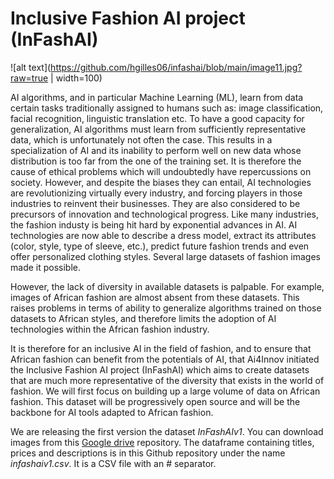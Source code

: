 # Inclusive Fashion AI project (InFashAI)

![alt text](https://github.com/hgilles06/infashai/blob/main/image11.jpg?raw=true | width=100)

AI algorithms, and in particular Machine Learning (ML), learn from data certain tasks traditionally assigned to humans such as: image classification, facial recognition, linguistic translation etc. To have a good capacity for generalization, AI algorithms must learn from sufficiently representative data, which is unfortunately not often the case. This results in a specialization of AI and its inability to perform well on new data whose distribution is too far from the one of the training set. It is therefore the cause of ethical problems which will undoubtedly have repercussions on society. However, and despite the biases they can entail, AI technologies are revolutionizing virtually every industry, and forcing players in those industries to reinvent their businesses. They are also considered to be precursors of innovation and technological progress.
Like many industries, the fashion industy is being hit hard by exponential advances in AI. AI technologies are now able to describe a dress model, extract its attributes (color, style, type of sleeve, etc.), predict future fashion trends and even offer personalized clothing styles. Several large datasets of fashion images made it possible.

However, the lack of diversity in available datasets is palpable. For example, images of African fashion are almost absent from these datasets. This raises problems in terms of ability to generalize algorithms trained on those datasets to African styles, and therefore limits the adoption of AI technologies within the African fashion industry.

It is therefore for an inclusive AI in the field of fashion, and to ensure that African fashion can benefit from the potentials of AI, that Ai4Innov initiated the Inclusive Fashion AI project (InFashAI) which aims to create datasets that are much more representative of the diversity that exists in the world of fashion. We will first focus on building up a large volume of data on African fashion. This dataset will be progressively open source and will be the backbone for AI tools adapted to African fashion.

We are releasing the first version the dataset *InFashAIv1*. You can download images from this [Google drive](https://drive.google.com/drive/folders/1KdnIyrYI2yrtnW0kbm_f8bU4R4Eof_lh?usp=sharing) repository. The dataframe  containing titles, prices and descriptions is in this Github repository under the name *infashaiv1.csv*. It is a CSV file with an # separator.
